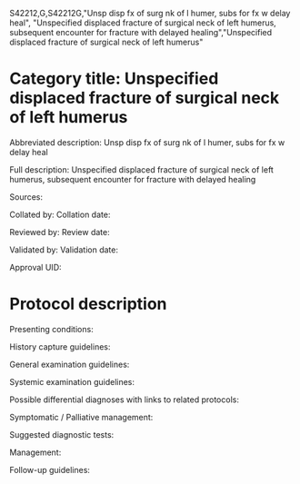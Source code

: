 S42212,G,S42212G,"Unsp disp fx of surg nk of l humer, subs for fx w delay heal", "Unspecified displaced fracture of surgical neck of left humerus, subsequent encounter for fracture with delayed healing","Unspecified displaced fracture of surgical neck of left humerus"
# Category title: Unspecified displaced fracture of surgical neck of left humerus

Abbreviated description: Unsp disp fx of surg nk of l humer, subs for fx w delay heal

Full description: Unspecified displaced fracture of surgical neck of left humerus, subsequent encounter for fracture with delayed healing

Sources:

Collated by:
Collation date:

Reviewed by:
Review date:

Validated by:
Validation date:

Approval UID:

# Protocol description

Presenting conditions:

History capture guidelines:

General examination guidelines:

Systemic examination guidelines:

Possible differential diagnoses with links to related protocols:

Symptomatic / Palliative management:

Suggested diagnostic tests:

Management:

Follow-up guidelines:
